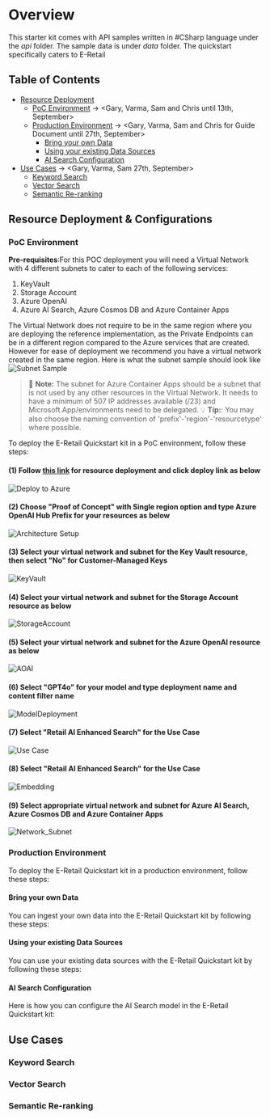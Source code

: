 # Overview

This starter kit comes with API samples written in #CSharp language under the *api* folder. The sample data is under *data* folder. The quickstart specifically caters to E-Retail 

## Table of Contents

- [Resource Deployment](#resource-deployment--configurations)
  - [PoC Environment](#poc-environment) -> <Gary, Varma, Sam and Chris until 13th, September>
  - [Production Environment](#production-environment) -> <Gary, Varma, Sam and Chris for Guide Document until 27th, September>
    - [Bring your own Data](#bring-your-own-data)
    - [Using your existing Data Sources](#using-your-existing-data-sources)
    - [AI Search Configuration](#ai-search-configuration)
- [Use Cases](#use-cases) -> <Gary, Varma, Sam 27th, September>
  - [Keyword Search](#keyword-search)
  - [Vector Search](#vector-search)
  - [Semantic Re-ranking](#semantic-re-ranking)

## Resource Deployment & Configurations

### PoC Environment

**Pre-requisites**:For this POC deployment you will need a Virtual Network with 4 different subnets to cater to each of the following services:

1) KeyVault
2) Storage Account
3) Azure OpenAI
4) Azure AI Search, Azure Cosmos DB and Azure Container Apps

The Virtual Network does not require to be in the same region where you are deploying the reference implementation, as the Private Endpoints can be in a different region compared to the Azure services that are created. However for ease of deployment we recommend you have a virtual network created in the same region. Here is what the subnet sample should look like
![Subnet Sample](/media/02_Subnet_Sample.png)

> :memo: **Note:** The subnet for Azure Container Apps should be a subnet that is not used by any other resources in the Virtual Network. It needs to have a minimum of 507 IP addresses available (/23) and Microsoft.App/environments need to be delegated.
> :bulb: **Tip:**: You may also choose the naming convention of 'prefix'-'region'-'resourcetype' where possible.

To deploy the E-Retail Quickstart kit in a PoC environment, follow these steps:

#### (1) Follow [this link](https://github.com/Gary3207Lee/ai-hub?tab=readme-ov-file#enterprise-azure-openai-hub-reference-implementation) for resource deployment and click deploy link as below

![Deploy to Azure](/media/02_Deploy_to_Azure.png)

#### (2) Choose "Proof of Concept" with Single region option and type Azure OpenAI Hub Prefix for your resources as below

![Architecture Setup](/media/02_Architecture_Setup.png)

#### (3) Select your virtual network and subnet for the Key Vault resource, then select "No" for Customer-Managed Keys

![KeyVault](/media/02_KeyVault.png)

#### (4) Select your virtual network and subnet for the Storage Account resource as below

![StorageAccount](/media/02_StorageAccount.png)

#### (5) Select your virtual network and subnet for the Azure OpenAI resource as below

![AOAI](/media/02_AOAI.png)

#### (6) Select "GPT4o" for your model and type deployment name and content filter name

![ModelDeployment](/media/02_ModelDeployment.png)

#### (7) Select "Retail AI Enhanced Search" for the Use Case

![Use Case](/media/02_UseCase.png)

#### (8) Select "Retail AI Enhanced Search" for the Use Case

![Embedding](/media/02_Embedding.png)

#### (9) Select appropriate virtual network and subnet for Azure AI Search, Azure Cosmos DB and Azure Container Apps

![Network_Subnet](/media/02_Network_Subnet.png)


### Production Environment

To deploy the E-Retail Quickstart kit in a production environment, follow these steps:

#### Bring your own Data

You can ingest your own data into the E-Retail Quickstart kit by following these steps:

#### Using your existing Data Sources

You can use your existing data sources with the E-Retail Quickstart kit by following these steps:

#### AI Search Configuration

Here is how you can configure the AI Search model in the E-Retail Quickstart kit:

## Use Cases

### Keyword Search

### Vector Search

### Semantic Re-ranking
